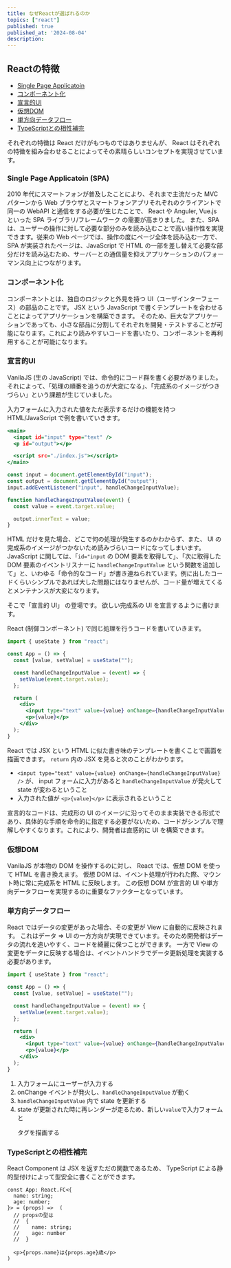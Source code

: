 ```yaml
---
title: なぜReactが選ばれるのか
topics: ["react"]
published: true
published_at: '2024-08-04'
description:
---
```


## Reactの特徴
- [Single Page Applicatoin](#single-page-applicatoin-spa)
- [コンポーネント化](#コンポーネント化)
- [宣言的UI](#宣言的ui)
- [仮想DOM](#仮想dom)
- [単方向データフロー](#単方向データフロー)
- [TypeScriptとの相性補完](#typescriptとの相性補完)

それぞれの特徴は React だけがもつものではありませんが、 React はそれぞれの特徴を組み合わせることによってその素晴らしいコンセプトを実現させています。

### Single Page Applicatoin (SPA)
2010 年代にスマートフォンが普及したことにより、それまで主流だった MVC パターンから Web ブラウザとスマートフォンアプリそれぞれのクライアントで同一の WebAPI と通信をする必要が生じたことで、 React や Anguler, Vue.js といった SPA ライブラリ/フレームワーク の需要が高まりました。
また、SPA は、ユーザーの操作に対して必要な部分のみを読み込むことで高い操作性を実現できます。従来の Web ページでは、操作の度にページ全体を読み込む一方で、SPA が実装されたページは、JavaScript で HTML の一部を差し替えて必要な部分だけを読み込むため、サーバーとの通信量を抑えアプリケーションのパフォーマンス向上につながります。

### コンポーネント化

コンポーネントとは、独自のロジックと外見を持つ UI（ユーザインターフェース）の部品のことです。 JSX という JavaScript で書くテンプレートを合わせることによってアプリケーションを構築できます。
そのため、巨大なアプリケーションであっても、小さな部品に分割してそれぞれを開発・テストすることが可能になります。これにより読みやすいコードを書いたり、コンポーネントを再利用することが可能になります。

### 宣言的UI
VanilaJS (生の JavaScript) では、命令的にコード群を書く必要がありました。それによって、「処理の順番を追うのが大変になる」、「完成系のイメージがつきづらい」という課題が生じていました。

入力フォームに入力された値をただ表示するだけの機能を持つ HTML/JavaScript で例を書いていきます。

```html:index.html
<main>
  <input id="input" type="text" />  
  <p id="output"></p>

  <script src="./index.js"></script>
</main>
```

```js:index.js
const input = document.getElementById("input");
const output = document.getElementById("output");
input.addEventListener("input", handleChangeInputValue);

function handleChangeInputValue(event) {
  const value = event.target.value;

  output.innerText = value;
}
```

HTML だけを見た場合、どこで何の処理が発生するのかわからず、また、 UI の完成系のイメージがつかないため読みづらいコードになってしまいます。
JavaScript に関しては、「`id="input` の DOM 要素を取得して」、「次に取得した DOM 要素のイベントリスナーに `handleChangeInputValue` という関数を追加して」と、いわゆる「命令的なコード」が書き連ねられています。例に出したコードくらいシンプルであれば大した問題にはなりませんが、コード量が増えてくるとメンテナンスが大変になります。

そこで「宣言的 UI」 の登場です。
欲しい完成系の UI を宣言するように書けます。

React (制御コンポーネント) で同じ処理を行うコードを書いていきます。

```jsx:App.jsx
import { useState } from "react";

const App = () => {
  const [value, setValue] = useState("");

  const handleChangeInputValue = (event) => {
    setValue(event.target.value);
  };

  return (
    <div>
      <input type="text" value={value} onChange={handleChangeInputValue} />
      <p>{value}</p>
    </div>
  );
}
```

React では JSX という HTML に似た書き味のテンプレートを書くことで画面を描画できます。
`return` 内の JSX を見ると次のことがわかります。
- `<input type="text" value={value} onChange={handleChangeInputValue} />` が、 input フォームに入力があると `handleChangeInputValue` が発火して state が変わるということ
- 入力された値が `<p>{value}</p>` に表示されるということ

宣言的なコードは、完成形の UI のイメージに沿ってそのまま実装できる形式であり、具体的な手順を命令的に指定する必要がないため、コードがシンプルで理解しやすくなります。これにより、開発者は直感的に UI を構築できます。


### 仮想DOM
VanilaJS が本物の DOM を操作するのに対し、 React では、仮想 DOM を使って HTML を書き換えます。
仮想 DOM は、イベント処理が行われた際、マウント時に常に完成系を HTML に反映します。
この仮想 DOM が宣言的 UI や単方向データフローを実現するのに重要なファクターとなっています。

### 単方向データフロー
React ではデータの変更があった場合、その変更が View に自動的に反映されます。
これはデータ => UI の一方方向が実現できています。そのため開発者はデータの流れを追いやすく、コードを綺麗に保つことができます。
一方で View の変更をデータに反映する場合は、イベントハンドラでデータ更新処理を実装する必要があります。

```jsx:App.jsx
import { useState } from "react";

const App = () => {
  const [value, setValue] = useState("");

  const handleChangeInputValue = (event) => {
    setValue(event.target.value);
  };

  return (
    <div>
      <input type="text" value={value} onChange={handleChangeInputValue} />
      <p>{value}</p>
    </div>
  );
}
```

1. 入力フォームにユーザーが入力する
2. onChange イベントが発火し、`handleChangeInputValue` が動く
3. `handleChangeInputValue` 内で state を更新する
4. state が更新された時に再レンダーが走るため、新しい`value`で入力フォームと<p>タグを描画する

### TypeScriptとの相性補完

React Component は JSX を返すただの関数であるため、 TypeScript による静的型付けによって型安全に書くことができます。

```tsx:App.tsx
const App: React.FC<{
  name: string;
  age: number;
}> = (props) =>  (
  // propsの型は 
  //  {
  //    name: string;
  //    age: number
  //  }

  <p>{props.name}は{props.age}歳</p>
)
```
